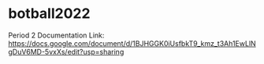 # botball2022

Period 2 Documentation Link: https://docs.google.com/document/d/1BJHGGK0iUsfbkT9_kmz_t3Ah1EwLlNgDuV6MD-5vxXs/edit?usp=sharing
